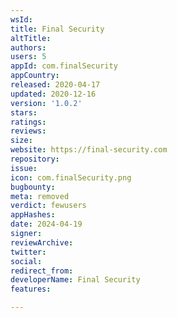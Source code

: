 ```yaml
---
wsId: 
title: Final Security
altTitle: 
authors: 
users: 5
appId: com.finalSecurity
appCountry: 
released: 2020-04-17
updated: 2020-12-16
version: '1.0.2'
stars: 
ratings: 
reviews: 
size: 
website: https://final-security.com
repository: 
issue: 
icon: com.finalSecurity.png
bugbounty: 
meta: removed
verdict: fewusers
appHashes: 
date: 2024-04-19
signer: 
reviewArchive: 
twitter: 
social: 
redirect_from: 
developerName: Final Security
features: 

---
```


